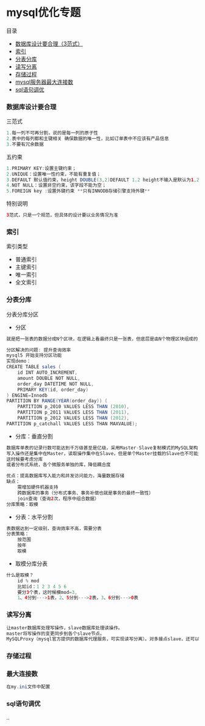 # mysql优化专题
目录
- [数据库设计要合理（3范式）](#数据库设计要合理)
- [索引](#索引)
- [分表分库](#分表分库)
- [读写分离](#读写分离)
- [存储过程](#存储过程)
- [mysql服务器最大连接数](#最大连接数)
- [sql语句调优](#sql语句调优)
### 数据库设计要合理
三范式
```java
1.每一列不可再分割，说的是每一列的原子性
2.表中的每列都和主键相关 确保数据的唯一性，比如订单表中不应该有产品信息
3.不要有冗余数据
```
五约束
```java
1.PRIMARY KEY:设置主键约束；
2.UNIQUE：设置唯一性约束，不能有重复值；
3.DEFAULT 默认值约束，height DOUBLE(3,2)DEFAULT 1.2 height不输入是默认为1,2
4.NOT NULL：设置非空约束，该字段不能为空；
5.FOREIGN key :设置外键约束 **只有INNODB存储引擎支持外键**
```
特别说明
```java
3范式，只是一个规范，但具体的设计要以业务情况为准
```
### 索引
索引类型
- 普通索引
- 主键索引
- 唯一索引
- 全文索引
### 分表分库
分表分库分区
- 分区
```java
就是把一张表的数据分成N个区块，在逻辑上看最终只是一张表，但底层是由N个物理区块组成的

分区解决的问题: 提升查询效率
mysql5 开始支持分区功能
实现demo：
CREATE TABLE sales (
    id INT AUTO_INCREMENT,
    amount DOUBLE NOT NULL,
    order_day DATETIME NOT NULL,
    PRIMARY KEY(id, order_day)
) ENGINE=Innodb 
PARTITION BY RANGE(YEAR(order_day)) (
    PARTITION p_2010 VALUES LESS THAN (2010),
    PARTITION p_2011 VALUES LESS THAN (2011),
    PARTITION p_2012 VALUES LESS THAN (2012),
PARTITION p_catchall VALUES LESS THAN MAXVALUE);
```
- 分库：垂直分割
```java
数据库单表的记录行数可能达到千万级甚至是亿级，采用Master-Slave复制模式的MySQL架构
写入操作还是集中在Master，读取操作集中在Slave，但是单个Master挂载的Slave也不可能无限制多，并且写入能力有限
这时候要考虑分库
或者分布式系统，各个微服务单独的库，降低耦合度

优点：提高数据库写入能力和并发访问能力，海量数据存储
缺点：
    需增加硬件机器支持
    跨数据库的事务（分布式事务、事务补偿也就是事务的最终一致性）
    join查询（查询2次，程序中组合数据）
分库策略：取模
```
- 分表：水平分割
```java
表数据达到一定级别，查询效率不高，需要分表
分表策略：
    按范围
    按年
    取模
```
- 取模分库分表
```java
什么是取模？
    id % mod
    比如id：1 2 3 4 5 6
    要分3个表，这时候模mod=3,
    1、4分到--->1表，2、5分到--->2表，3、6分到--->0表
```
### 读写分离
```java
让master数据库处理写操作，slave数据库处理读操作。
master将写操作的变更同步到各个slave节点。
MySQLProxy（mysql官方提供的数据库代理服务，可实现读写分离）。对多接点slave，还可以实现负载。
```
### 存储过程
### 最大连接数
```java
在my.ini文件中配置
```
### sql语句调优
..

